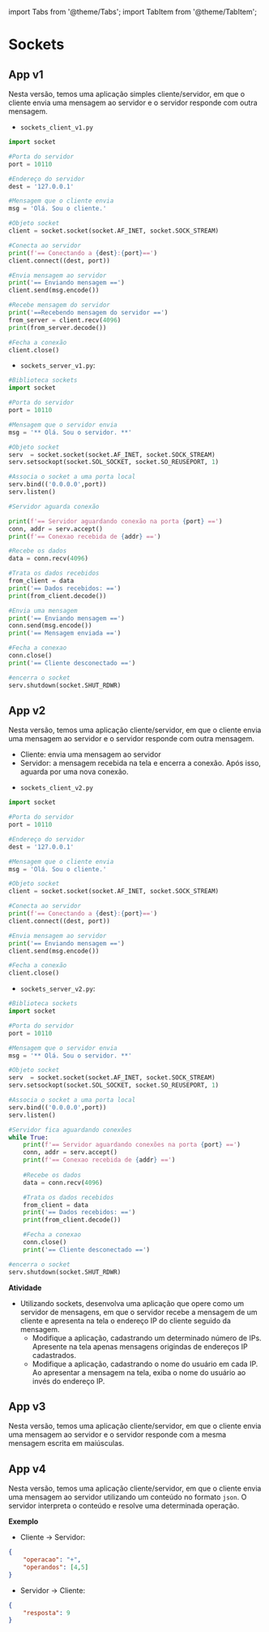 import Tabs from '@theme/Tabs';
import TabItem from '@theme/TabItem';

# Sockets

## App v1

Nesta versão, temos uma aplicação simples cliente/servidor, em que o cliente envia uma mensagem ao servidor e o servidor responde com outra mensagem.

<Tabs groupId='language'>
<TabItem value="python" label="Python">

<Tabs groupId='cliente-servidor'>
<TabItem value="cliente" label="Cliente">

- `sockets_client_v1.py`

```python
import socket

#Porta do servidor
port = 10110

#Endereço do servidor
dest = '127.0.0.1'

#Mensagem que o cliente envia
msg = 'Olá. Sou o cliente.'

#Objeto socket
client = socket.socket(socket.AF_INET, socket.SOCK_STREAM)

#Conecta ao servidor
print(f'== Conectando a {dest}:{port}==')
client.connect((dest, port))

#Envia mensagem ao servidor
print('== Enviando mensagem ==')
client.send(msg.encode())

#Recebe mensagem do servidor
print('==Recebendo mensagem do servidor ==')
from_server = client.recv(4096)
print(from_server.decode())

#Fecha a conexão
client.close()
```

</TabItem>
<TabItem value="servidor" label="Servidor">

- `sockets_server_v1.py`:

```python
#Biblioteca sockets
import socket

#Porta do servidor
port = 10110

#Mensagem que o servidor envia
msg = '** Olá. Sou o servidor. **'

#Objeto socket
serv  = socket.socket(socket.AF_INET, socket.SOCK_STREAM)
serv.setsockopt(socket.SOL_SOCKET, socket.SO_REUSEPORT, 1)

#Associa o socket a uma porta local
serv.bind(('0.0.0.0',port))
serv.listen()

#Servidor aguarda conexão

print(f'== Servidor aguardando conexão na porta {port} ==')
conn, addr = serv.accept()
print(f'== Conexao recebida de {addr} ==')

#Recebe os dados
data = conn.recv(4096)

#Trata os dados recebidos
from_client = data
print('== Dados recebidos: ==')
print(from_client.decode())

#Envia uma mensagem
print('== Enviando mensagem ==')
conn.send(msg.encode())
print('== Mensagem enviada ==')

#Fecha a conexao
conn.close()
print('== Cliente desconectado ==')

#encerra o socket
serv.shutdown(socket.SHUT_RDWR)
```

</TabItem>
</Tabs>
</TabItem>

</Tabs>


## App v2

Nesta versão, temos uma aplicação cliente/servidor, em que o cliente envia uma mensagem ao servidor e o servidor responde com outra mensagem. 
- Cliente: envia uma mensagem ao servidor
- Servidor: a mensagem recebida na tela e encerra a conexão. Após isso, aguarda por uma nova conexão.

<Tabs groupId='language'>
<TabItem value="python" label="Python">

<Tabs groupId='cliente-servidor'>
<TabItem value="cliente" label="Cliente">

- `sockets_client_v2.py`

```python
import socket

#Porta do servidor
port = 10110

#Endereço do servidor
dest = '127.0.0.1'

#Mensagem que o cliente envia
msg = 'Olá. Sou o cliente.'

#Objeto socket
client = socket.socket(socket.AF_INET, socket.SOCK_STREAM)

#Conecta ao servidor
print(f'== Conectando a {dest}:{port}==')
client.connect((dest, port))

#Envia mensagem ao servidor
print('== Enviando mensagem ==')
client.send(msg.encode())

#Fecha a conexão
client.close()
```

</TabItem>
<TabItem value="servidor" label="Servidor">

- `sockets_server_v2.py`:

```python
#Biblioteca sockets
import socket

#Porta do servidor
port = 10110

#Mensagem que o servidor envia
msg = '** Olá. Sou o servidor. **'

#Objeto socket
serv  = socket.socket(socket.AF_INET, socket.SOCK_STREAM)
serv.setsockopt(socket.SOL_SOCKET, socket.SO_REUSEPORT, 1)

#Associa o socket a uma porta local
serv.bind(('0.0.0.0',port))
serv.listen()

#Servidor fica aguardando conexões
while True:
    print(f'== Servidor aguardando conexões na porta {port} ==')
    conn, addr = serv.accept()
    print(f'== Conexao recebida de {addr} ==')
 
    #Recebe os dados
    data = conn.recv(4096)

    #Trata os dados recebidos
    from_client = data
    print('== Dados recebidos: ==')
    print(from_client.decode())

    #Fecha a conexao
    conn.close()
    print('== Cliente desconectado ==')

#encerra o socket
serv.shutdown(socket.SHUT_RDWR)
```

</TabItem>
</Tabs>
</TabItem>

</Tabs>

**Atividade**
- Utilizando sockets, desenvolva uma aplicação que opere como um servidor de mensagens, em que o servidor recebe a mensagem de um cliente e apresenta na tela o endereço IP do cliente seguido da mensagem.
    - Modifique a aplicação, cadastrando um determinado número de IPs. Apresente na tela apenas mensagens origindas de endereços IP cadastrados. 
    - Modifique a aplicação, cadastrando o nome do usuário em cada IP. Ao apresentar a mensagem na tela, exiba o nome do usuário ao invés do endereço IP.

## App v3

Nesta versão, temos uma aplicação cliente/servidor, em que o cliente envia uma mensagem ao servidor e o servidor responde com a mesma mensagem escrita em maiúsculas. 


## App v4

Nesta versão, temos uma aplicação cliente/servidor, em que o cliente envia uma mensagem ao servidor utilizando um conteúdo no formato `json`. O servidor interpreta o conteúdo e resolve uma determinada operação. 

**Exemplo**  

- Cliente -> Servidor:
```json
{
    "operacao": "+",
    "operandos": [4,5]
}
```

- Servidor -> Cliente:
```json
{
    "resposta": 9
}
```